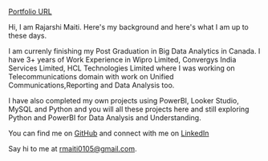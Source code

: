 [Portfolio URL](https://rajmaiti15.wixsite.com/rajmaiti)

Hi, I am Rajarshi Maiti. Here's my background and here's what I am up to these days.

I am currenly finishing my Post Graduation in Big Data Analytics in Canada. I have 3+ years of Work Experience in Wipro Limited, Convergys India Services Limited, HCL Technologies Limited where I was working on Telecommunications domain with work on Unified Communications,Reporting and Data Analysis too.

I have also completed my own projects using PowerBI, Looker Studio, MySQL and Python and you will all these projects here and still exploring Python and PowerBI for Data Analysis and Understanding.

You can find me on [GitHub](https://github.com/RajarshiMaiti/RajarshiMaiti/assets/75478574/a80ed8ba-5149-4325-b734-96825b32670f) and connect with me on [LinkedIn](https://www.linkedin.com/in/rajarshi-maiti-6a152313b/)

Say hi to me at rmaiti0105@gmail.com.
